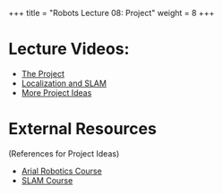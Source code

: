 +++
title = "Robots Lecture 08: Project"
weight = 8
+++

# Lecture Videos:

 - [The Project](https://youtu.be/nkvGw2koUMA)
 - [Localization and SLAM](https://youtu.be/ZacNmTN31sY)
 - [More Project Ideas](https://youtu.be/6nHEgZgXNVE)

# External Resources

(References for Project Ideas)

 - [Arial Robotics Course](https://www.youtube.com/watch?v=nLlLEw_hiNc&list=PLx0tK3DMiHk6vBj-pfe1_bEE-JgsR8-sl)
 - [SLAM Course](https://www.youtube.com/watch?v=U6vr3iNrwRA&list=PLgnQpQtFTOGQrZ4O5QzbIHgl3b1JHimN_)
